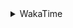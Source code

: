 <details>
 <summary>WakaTime</summary>

<!--START_SECTION:waka-->
![Profile Views](http://img.shields.io/badge/Profile%20Views-0-blue)

**🐱 My GitHub Data** 

> 🏆 371 Contributions in the Year 2021
 > 
> 📦 248.6 kB Used in GitHub's Storage 
 > 
> 🚫 Not Opted to Hire
 > 
> 📜 49 Public Repositories 
 > 
> 🔑 1 Private Repository 
 > 
**I'm an Early 🐤** 

```text
🌞 Morning    50 commits     ████░░░░░░░░░░░░░░░░░░░░░   15.62% 
🌆 Daytime    113 commits    ████████░░░░░░░░░░░░░░░░░   35.31% 
🌃 Evening    129 commits    ██████████░░░░░░░░░░░░░░░   40.31% 
🌙 Night      28 commits     ██░░░░░░░░░░░░░░░░░░░░░░░   8.75%

```
📅 **I'm Most Productive on Monday** 

```text
Monday       58 commits     ████░░░░░░░░░░░░░░░░░░░░░   18.12% 
Tuesday      50 commits     ████░░░░░░░░░░░░░░░░░░░░░   15.62% 
Wednesday    38 commits     ███░░░░░░░░░░░░░░░░░░░░░░   11.88% 
Thursday     58 commits     ████░░░░░░░░░░░░░░░░░░░░░   18.12% 
Friday       47 commits     ███░░░░░░░░░░░░░░░░░░░░░░   14.69% 
Saturday     34 commits     ██░░░░░░░░░░░░░░░░░░░░░░░   10.62% 
Sunday       35 commits     ██░░░░░░░░░░░░░░░░░░░░░░░   10.94%

```


📊 **This Week I Spent My Time On** 

```text
⌚︎ Time Zone: Asia/Shanghai

💬 Programming Languages: 
Go                       26 hrs 44 mins      ██████████████░░░░░░░░░░░   58.55% 
Rust                     13 hrs 32 mins      ███████░░░░░░░░░░░░░░░░░░   29.66% 
JavaScript               47 mins             ░░░░░░░░░░░░░░░░░░░░░░░░░   1.73% 
Markdown                 45 mins             ░░░░░░░░░░░░░░░░░░░░░░░░░   1.67% 
Other                    39 mins             ░░░░░░░░░░░░░░░░░░░░░░░░░   1.45%

🔥 Editors: 
VS Code                  45 hrs 40 mins      █████████████████████████   100.0%

🐱‍💻 Projects: 
matcloud                 10 hrs 29 mins      █████░░░░░░░░░░░░░░░░░░░░   22.95% 
leetcode-rust            7 hrs 8 mins        ████░░░░░░░░░░░░░░░░░░░░░   15.62% 
6.824                    6 hrs 22 mins       ███░░░░░░░░░░░░░░░░░░░░░░   13.95% 
rust                     4 hrs 18 mins       ██░░░░░░░░░░░░░░░░░░░░░░░   9.42% 
microservices-example    3 hrs 59 mins       ██░░░░░░░░░░░░░░░░░░░░░░░   8.72%

💻 Operating System: 
Windows                  39 hrs 18 mins      █████████████████████░░░░   86.03% 
Linux                    6 hrs 22 mins       ███░░░░░░░░░░░░░░░░░░░░░░   13.97%

```

**I Mostly Code in Go** 

```text
Go                       16 repos            ███████████░░░░░░░░░░░░░░   45.71% 
Java                     9 repos             ██████░░░░░░░░░░░░░░░░░░░   25.71% 
Python                   2 repos             █░░░░░░░░░░░░░░░░░░░░░░░░   5.71% 
Vue                      2 repos             █░░░░░░░░░░░░░░░░░░░░░░░░   5.71% 
HTML                     2 repos             █░░░░░░░░░░░░░░░░░░░░░░░░   5.71%

```


**Timeline**

![Chart not found](https://raw.githubusercontent.com/MaoLongLong/MaoLongLong/main/charts/bar_graph.png) 


 Last Updated on 27/09/2021
<!--END_SECTION:waka-->

</details>
